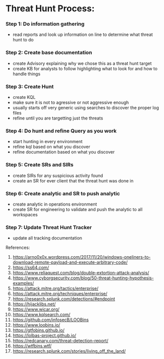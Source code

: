 # Threat Hunt Process:
### Step 1: Do information gathering 
- read reports and look up information on line to determine what threat hunt to do

### Step 2: Create base documentation
- create Advisory explaining why we chose this as a threat hunt target
- create KB for analysts to follow highlighting what to look for and how to handle things

### Step 3: Create Hunt
- create KQL
- make sure it is not to agressive or not aggressive enough
- usually starts off very generic using searches to discover the proper log files
- refine until you are targetting just the threats

### Step 4: Do hunt and refine Query as you work 
- start hunting in every environment
- refine kql based on what you discover
- refine documentation based on what you discover

### Step 5: Create SRs and SIRs
- create SIRs for any suspicious activity found
- create an SR for ever client that the threat hunt was done in

### Step 6: Create analytic and SR to push analytic
- create analytic in operations environment
- create SR for engineering to validate and push the analytic to all workspaces

### Step 7: Update Threat Hunt Tracker
- update all tracking documentation 



References: 
1. https://arno0x0x.wordpress.com/2017/11/20/windows-oneliners-to-download-remote-payload-and-execute-arbitrary-code/
2. https://ss64.com/
3. https://www.reliaquest.com/blog/double-extortion-attack-analysis/
4. https://www.cyborgsecurity.com/blog/50-threat-hunting-hypothesis-examples/
5. https://attack.mitre.org/tactics/enterprise/
6. https://attack.mitre.org/techniques/enterprise/
7. https://research.splunk.com/detections/#endpoint
8. https://hijacklibs.net/
9. https://www.wicar.org/
10. https://www.kqlsearch.com/
11. https://github.com/infosecB/LOOBins
12. https://www.loobins.io/
13. https://gtfobins.github.io/
14. https://lolbas-project.github.io/
15. https://redcanary.com/threat-detection-report/
16. https://wtfbins.wtf/
17. https://research.splunk.com/stories/living_off_the_land/




